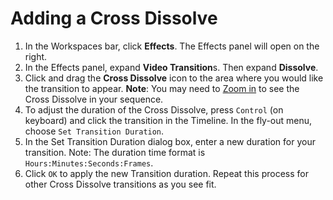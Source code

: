 # Adding a Cross Dissolve

1. In the Workspaces bar, click **Effects**. The Effects panel will open on the right.
2. In the Effects panel, expand **Video Transition**s. Then expand **Dissolve**.
3. Click and drag the **Cross Dissolve** icon to the area where you would like the transition to appear. **Note**: You may need to [Zoom in](/importing-and-working-with-media-files/zooming-in-and-out.md) to see the Cross Dissolve in your sequence. 
4. To adjust the duration of the Cross Dissolve, press `Control` \(on keyboard\) and click the transition in the Timeline. In the fly-out menu, choose `Set Transition Duration`.
5. In the Set Transition Duration dialog box, enter a new duration for your transition. Note: The duration time format is `Hours:Minutes:Seconds:Frames`.
6. Click `OK` to apply the new Transition duration. Repeat this process for other Cross Dissolve transitions as you see fit.



